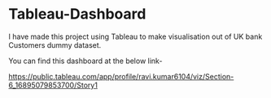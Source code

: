 # Tableau-Dashboard

I have made this project using Tableau to make visualisation out of UK bank Customers dummy dataset. 

You can find this dashboard at the below link-

https://public.tableau.com/app/profile/ravi.kumar6104/viz/Section-6_16895079853700/Story1
